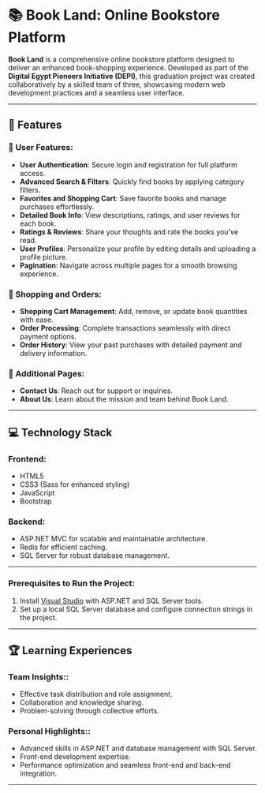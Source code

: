 # 📚 Book Land: Online Bookstore Platform  

**Book Land** is a comprehensive online bookstore platform designed to deliver an enhanced book-shopping experience. Developed as part of the **Digital Egypt Pioneers Initiative (DEPI)**, this graduation project was created collaboratively by a skilled team of three, showcasing modern web development practices and a seamless user interface.  

---

## 🌟 **Features**  

### 📖 User Features:  
- **User Authentication**: Secure login and registration for full platform access.  
- **Advanced Search & Filters**: Quickly find books by applying category filters.  
- **Favorites and Shopping Cart**: Save favorite books and manage purchases effortlessly.  
- **Detailed Book Info**: View descriptions, ratings, and user reviews for each book.  
- **Ratings & Reviews**: Share your thoughts and rate the books you've read.  
- **User Profiles**: Personalize your profile by editing details and uploading a profile picture.  
- **Pagination**: Navigate across multiple pages for a smooth browsing experience.  

### 🛒 Shopping and Orders:  
- **Shopping Cart Management**: Add, remove, or update book quantities with ease.  
- **Order Processing**: Complete transactions seamlessly with direct payment options.  
- **Order History**: View your past purchases with detailed payment and delivery information.  

### 📝 Additional Pages:  
- **Contact Us**: Reach out for support or inquiries.  
- **About Us**: Learn about the mission and team behind Book Land.  

---

## 💻 **Technology Stack**  

### **Frontend**:  
- HTML5  
- CSS3 (Sass for enhanced styling)  
- JavaScript  
- Bootstrap  

### **Backend**:  
- ASP.NET MVC for scalable and maintainable architecture.  
- Redis for efficient caching.  
- SQL Server for robust database management.  

---


### **Prerequisites to Run the Project**:  
1. Install [Visual Studio](https://visualstudio.microsoft.com/) with ASP.NET and SQL Server tools.  
2. Set up a local SQL Server database and configure connection strings in the project.

---

## 🏆 **Learning Experiences**  

### **Team Insights:**:  
- Effective task distribution and role assignment.
- Collaboration and knowledge sharing.
- Problem-solving through collective efforts. 

### **Personal Highlights:**:  
- Advanced skills in ASP.NET and database management with SQL Server.
- Front-end development expertise.
- Performance optimization and seamless front-end and back-end integration. 

---
